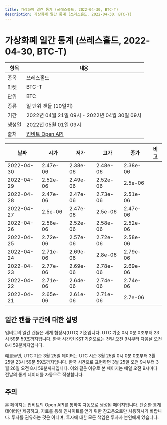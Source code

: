 ```yaml
---
title: 가상화폐 일간 통계 (쓰레스홀드, 2022-04-30, BTC-T)
description: 가상화폐 일간 통계 (쓰레스홀드, 2022-04-30, BTC-T)
---
```



가상화폐 일간 통계 (쓰레스홀드, 2022-04-30, BTC-T)
===

|항목|내용|
|--|--|
|종목|쓰레스홀드|
|마켓|BTC-T|
|단위|BTC|
|종류|일 단위 캔들 (10일치)|
|기간|2022년 04월 21일 09시 - 2022년 04월 30일 09시|
|생성일|2022년 05월 01일 09시|
|출처|[업비트 Open API](https://docs.upbit.com)|


|날짜|시가|저가|고가|종가|비고|
|--|--|--|--|--|--|
|2022-04-30|2.47e-06|2.38e-06|2.48e-06|2.38e-06|    |
|2022-04-29|2.52e-06|2.49e-06|2.52e-06|2.5e-06|    |
|2022-04-28|2.47e-06|2.47e-06|2.73e-06|2.51e-06|    |
|2022-04-27|2.5e-06|2.47e-06|2.5e-06|2.47e-06|    |
|2022-04-26|2.58e-06|2.52e-06|2.58e-06|2.52e-06|    |
|2022-04-25|2.72e-06|2.57e-06|2.72e-06|2.58e-06|    |
|2022-04-24|2.71e-06|2.69e-06|2.8e-06|2.79e-06|    |
|2022-04-23|2.77e-06|2.69e-06|2.78e-06|2.69e-06|    |
|2022-04-22|2.71e-06|2.64e-06|2.74e-06|2.74e-06|    |
|2022-04-21|2.65e-06|2.61e-06|2.71e-06|2.7e-06|    |


일간 캔들 구간에 대한 설명
---


업비트의 일간 캔들은 세계 협정시(UTC) 기준입니다. 
UTC 기준 0시 0분 0초부터 23시 59분 59초까지입니다. 
한국 시간인 KST 기준으로는 전일 오전 9시부터 다음날 오전 8시 59분까지입니다. 


예를들면, UTC 기준 3월 25일 데이터는 UTC 시준 3월 25일 0시 0분 0초부터 3월 25일 23시 59분 59초까지입니다. 
한국 시간으로 표현하면 3월 25일 오전 9시부터 3월 26일 오전 8시 59분까지입니다. 
이와 같은 이유로 본 페이지는 매일 오전 9시마다 전날의 통계 데이터를 자동으로 작성합니다. 


주의
---


본 페이지는 업비트의 Open API를 통하여 자동으로 생성된 페이지입니다. 
단순한 통계 데이터만 제공하고, 자료를 통해 인사이트를 얻기 위한 참고용으로만 사용하시기 바랍니다. 
투자를 권유하는 것은 아니며, 투자에 대한 모든 책임은 투자자 본인에게 있습니다. 
